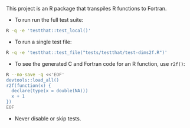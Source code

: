 
This project is an R package that transpiles R functions to Fortran.

- To run run the full test suite:
```sh
R -q -e 'testthat::test_local()'
```

- To run a single test file:
```sh
R -q -e 'testthat::test_file("tests/testthat/test-dims2f.R")'
```

- To see the generated C and Fortran code for an R function, use `r2f()`:
```sh
R --no-save -q <<'EOF'
devtools::load_all()
r2f(function(x) {
  declare(type(x = double(NA)))
  x + 1
})
EOF
```

- Never disable or skip tests.
